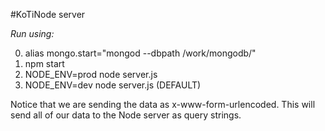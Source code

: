 #KoTiNode server

*Run using:*

0. alias mongo.start="mongod --dbpath /work/mongodb/"
1. npm start
2. NODE_ENV=prod node server.js
3. NODE_ENV=dev node server.js (DEFAULT)



Notice that we are sending the data as x-www-form-urlencoded. This will send all of our data to the Node server as query strings.